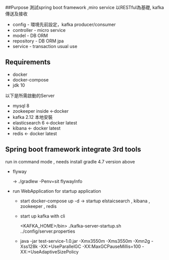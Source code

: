 ##Purpose
 測試spring boot framework ,miro service 以RESTful為基礎, kafka傳送及接收
 
 * config - 環境先前設定，kafka producer/consumer
 * controller - micro service 
 * model - DB ORM
 * repository - DB ORM jpa
 * service - transaction usual use 
 

## Requirements
* docker
* docker-compose
* jdk 10

以下是所需啟動的Server
* mysql 8
* zookeeper inside <-docker
* kafka 2.12 本地安裝
* elasticsearch 6 <-docker latest
* kibana  <- docker latest
* redis <- docker latest

## Spring boot framework integrate 3rd tools

run in command mode , needs install gradle 4.7 version above 

* flyway 
  
    -> ./gradlew -Penv=sit flywayInfo

* run WebApplication for startup application
  * start docker-compose up -d
    -> startup elstaicsearch , kibana , zookeeper , redis 
  
  *  start up kafka with cli
  
     <KAFKA_HOME>/bin> ./kafka-server-startup.sh ../config/server.properties
     
  * java -jar test-service-1.0.jar -Xmx3550m -Xms3550m -Xmn2g -Xss128k -XX:+UseParallelGC  -XX:MaxGCPauseMillis=100 -XX:+UseAdaptiveSizePolicy